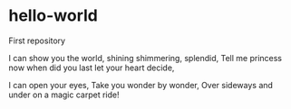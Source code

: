 # hello-world
First repository

I can show you the world, shining shimmering, splendid, 
Tell me princess now when did you last let your heart decide,

I can open your eyes,
Take you wonder by wonder,
Over sideways and under on a magic carpet ride!
